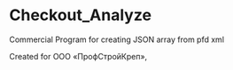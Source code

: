 # Checkout_Analyze
Commercial Program for creating JSON array from pfd xml

Created for ООО «ПрофСтройКреп», 
